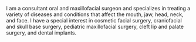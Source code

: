 I am a consultant oral and maxillofacial surgeon and specializes in treating a variety of diseases and conditions 
that affect the mouth, jaw,  head, neck, and face.  I have a special interest in cosmetic facial surgery, craniofacial 
and skull base surgery, pediatric maxillofacial surgery, cleft lip and palate surgery, and dental implants.
<!---
drsonuraina/drsonuraina is a ✨ special ✨ repository because its `README.md` (this file) appears on your GitHub profile.
You can click the Preview link to take a look at your changes.
--->
